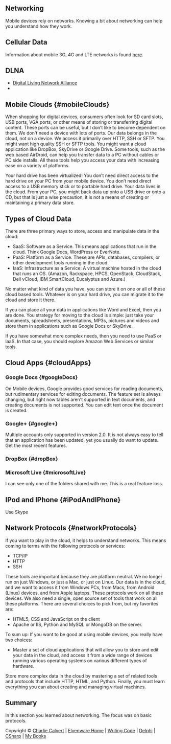 Networking
----------

Mobile devices rely on networks. Knowing a bit about networking can help
you understand how they work.

Cellular Data
-------------

Information about mobile 3G, 4G and LTE networks is found 
[here](/charlie/os/Android/MobileTechnology.html#cellularAndWiFi).


DLNA
----

- [Digital Living Network Alliance](http://www.dlna.org/)
- 

Mobile Clouds {#mobileClouds}
-------------

When shopping for digital devices, consumers often look for SD card slots, 
USB ports, VGA ports, or other means of storing or transferring digital 
content. These ports can be useful, but I don’t like to become dependent on 
them. We don't need a device with lots of ports. Our data belongs in the 
cloud, not on a device. We access it primarily over HTTP, SSH or SFTP. You 
might want high quality SSH or SFTP tools. You might want a cloud 
application like DropBox, SkyDrive or Google Drive. Some tools, such as the 
web based AirDroid, can help you transfer data to a PC without cables or PC 
side installs. All these tools help you access your data with increasing 
ease on a variety of platforms.

Your hard drive has been virtualized! You don’t need direct access to
the hard drive on your PC from your mobile device. You don’t need direct
access to a USB memory stick or to portable hard drive. Your data lives
in the cloud. From your PC, you might back data up onto a USB drive or
onto a CD, but that is just a wise precaution, it is not a means of
creating or maintaining a primary data store.

Types of Cloud Data
-------------------

There are three primary ways to store, access and manipulate data in the
cloud:

-   SaaS: Software as a Service. This means applications that run in the
    cloud. Think Google Docs, WordPress or EverNote.
-   PaaS: Platform as a Service. These are APIs, databases, compilers,
    or other development tools running in the cloud.
-   IaaS: Infrastructure as a Service: A virtual machine hosted in the
    cloud that runs an OS. (Amazon, Rackspace, HPCS, OpenStack,
    CloudStack, Dell vCloud, IBM SmartCloud, Eucalyptus and Azure.)

No matter what kind of data you have, you can store it on one or all of
these cloud based tools. Whatever is on your hard drive, you can migrate
it to the cloud and store it there.

If you can place all your data in applications like Word and Excel, then
you are done. You strategy for moving to the cloud is simple: just take
your documents, spreadsheets, presentations, MP3s, pictures and videos
and store them in applications such as Google Docs or SkyDrive.

If you have somewhat more complex needs, then you need to use PaaS or
IaaS. In that case, you should explore Amazon Web Services or similar
tools.

Cloud Apps {#cloudApps}
----------

### Google Docs {#googleDocs}

On Mobile devices, Google provides good services for reading documents,
but rudimentary services for editing documents. The feature set is
always changing, but right now tables aren't supported in text
documents, and creating documents is not supported. You can edit text
once the document is created.

### Google+ {#google+}

Multiple accounts only supported in version 2.0. It is not always easy
to tell that an application has been updated, yet you usually do want to
update. Get the most recent features.

### DropBox {#dropBox}

### Microsoft Live {#microsoftLive}

I can see only one of the folders shared with me. This is a real feature
loss.

IPod and IPhone {#iPodAndIPhone}
---------------

Use Skype

Network Protocols {#networkProtocols}
-----------------

If you want to play in the cloud, it helps to understand networks. This
means coming to terms with the following protocols or services:

-   TCP/IP
-   HTTP
-   SSH

These tools are important because they are platform neutral. We no
longer run on just Windows, or just a Mac, or just on Linux. Our data is
in the cloud, and we want to access it from Windows PCs, from Macs, from
Android (Linux) devices, and from Apple laptops. These protocols work on
all these devices. We also need a single, open source set of tools that
work on all these platforms. There are several choices to pick from, but
my favorites are:

-   HTML5, CSS and JavaScript on the client
-   Apache or IIS, Python and MySQL or MongoDB on the server.

To sum up: If you want to be good at using mobile devices, you really
have two choices:

-   Master a set of cloud applications that will allow you to store and
    edit your data in the cloud, and access it from a wide range of
    devices running various operating systems on various different types
    of hardware.

Store more complex data in the cloud by mastering a set of related tools
and protocols that include HTTP, HTML, and Python. Finally, you must
learn everything you can about creating and managing virtual machines.

Summary
-------

In this section you learned about networking. The focus was on basic
protocols.

Copyright © [Charlie Calvert](../../index.html) | [Elvenware
Home](../../index.html) | [Writing Code](../../development/index.html) |
[Delphi](../../development/delphi/index.html) |
[CSharp](../../development/csharp/index.html) | [My
Books](../../books/index.html)
